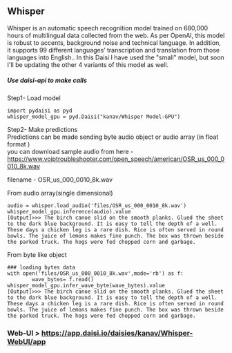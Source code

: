 ## Whisper 

Whisper is an automatic speech recognition model trained on 680,000 hours of multilingual data collected from the web. As per OpenAI, this model is robust to accents, background noise and technical language. In addition, it supports 99 different languages’ transcription and translation from those languages into English.. In this Daisi I have used the "small" model, but soon I'll be updating the other 4 variants of this model as well.

##### Use daisi-api to make calls

Step1- Load model
```
import pydaisi as pyd
whisper_model_gpu = pyd.Daisi("kanav/Whisper Model-GPU")
```
Step2- Make predictions <br>
Predictions can be made sending byte audio object or audio array (in float format ) <br>
you can download sample audio from here - https://www.voiptroubleshooter.com/open_speech/american/OSR_us_000_0010_8k.wav

filename - OSR_us_000_0010_8k.wav

From audio array(single dimensional)
```
audio = whisper.load_audio('files/OSR_us_000_0010_8k.wav')
whisper_model_gpu.inference(audio).value
[Output]>>> The birch canoe slid on the smooth planks. Glued the sheet to the dark blue background. It is easy to tell the depth of a well. These days a chicken leg is a rare dish. Rice is often served in round bowls. The juice of lemons makes fine punch. The box was thrown beside the parked truck. The hogs were fed chopped corn and garbage.
```
From byte like object

```
### loading bytes data
with open('files/OSR_us_000_0010_8k.wav',mode='rb') as f:
        wave_bytes= f.read()
whisper_model_gpu.infer_wave_byte(wave_bytes).value
[Output]>>> The birch canoe slid on the smooth planks. Glued the sheet to the dark blue background. It is easy to tell the depth of a well. These days a chicken leg is a rare dish. Rice is often served in round bowls. The juice of lemons makes fine punch. The box was thrown beside the parked truck. The hogs were fed chopped corn and garbage.
```

### Web-UI > https://app.daisi.io/daisies/kanav/Whisper-WebUI/app
